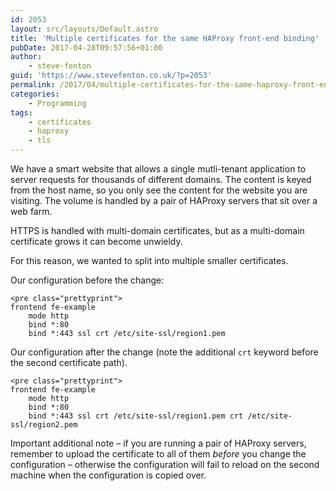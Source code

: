 ```yaml
---
id: 2053
layout: src/layouts/Default.astro
title: 'Multiple certificates for the same HAProxy front-end binding'
pubDate: 2017-04-28T09:57:56+01:00
author:
    - steve-fenton
guid: 'https://www.stevefenton.co.uk/?p=2053'
permalink: /2017/04/multiple-certificates-for-the-same-haproxy-front-end-binding/
categories:
    - Programming
tags:
    - certificates
    - haproxy
    - tls
---
```


We have a smart website that allows a single mutli-tenant application to server requests for thousands of different domains. The content is keyed from the host name, so you only see the content for the website you are visiting. The volume is handled by a pair of HAProxy servers that sit over a web farm.

HTTPS is handled with multi-domain certificates, but as a multi-domain certificate grows it can become unwieldy.

For this reason, we wanted to split into multiple smaller certificates.

Our configuration before the change:

```
<pre class="prettyprint">
frontend fe-example
    mode http
    bind *:80
    bind *:443 ssl crt /etc/site-ssl/region1.pem
```

Our configuration after the change (note the additional `crt` keyword before the second certificate path).

```
<pre class="prettyprint">
frontend fe-example
    mode http
    bind *:80
    bind *:443 ssl crt /etc/site-ssl/region1.pem crt /etc/site-ssl/region2.pem
```

Important additional note – if you are running a pair of HAProxy servers, remember to upload the certificate to all of them *before* you change the configuration – otherwise the configuration will fail to reload on the second machine when the configuration is copied over.